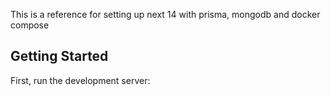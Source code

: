 This is a reference for setting up next 14 with prisma, mongodb and docker compose

## Getting Started

First, run the development server:
